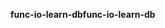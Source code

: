 <span data-ttu-id="e6d8e-101">**func-io-learn-db**</span><span class="sxs-lookup"><span data-stu-id="e6d8e-101">**func-io-learn-db**</span></span>